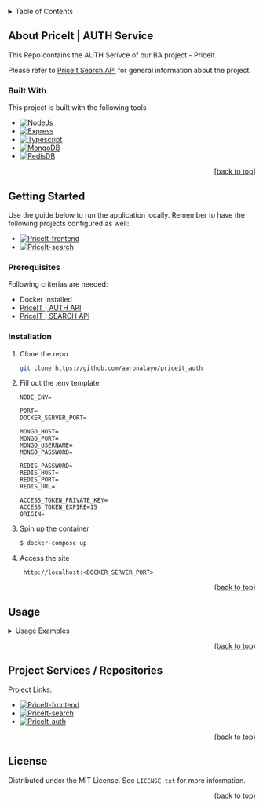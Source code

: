 <a name="readme-top"></a>

<!-- TABLE OF CONTENTS -->
<details>
  <summary>Table of Contents</summary>
  <ol>
    <li>
      <a href="#About PriceIt | AUTH Service">About PriceIt | AUTH Service</a>
      <ul>
        <li><a href="#built-with">Built With</a></li>
      </ul>
    </li>
    <li>
      <a href="#getting-started">Getting Started</a>
      <ul>
        <li><a href="#prerequisites">Prerequisites</a></li>
        <li><a href="#installation">Installation</a></li>
      </ul>
    </li>
    <li><a href="#usage">Usage</a></li>
    <li><a href="#license">License</a></li>
  </ol>
</details>

## About PriceIt | AUTH Service
This Repo contains the AUTH Serivce of our BA project - PriceIt.

Please refer to [PriceIt Search API](https://github.com/aaronalayo/priceit-backend) for general information about the project.


### Built With

This project is built with the following tools

* [![NodeJs][NodeJs-logo]][NodeJs-url]
* [![Express][Express-logo]][Express-url]
* [![Typescript][Typescript-logo]][Typescript-url]
* [![MongoDB][MongoDB-logo]][MongoDB-url]
* [![RedisDB][Redis-logo]][Redis-url]

<p align="right">[<a href="#readme-top">back to top</a>]</p>

## Getting Started
Use the guide below to run the application locally. Remember to have the following projects configured as well:
* [![PriceIt-frontend][PriceIt-frontend-logo]][PriceIt-frontend-url]
* [![PriceIt-search][PriceIt-search-logo]][PriceIt-search-url]

### Prerequisites

Following criterias are needed:
- Docker installed
- [PriceIT | AUTH API](https://github.com/aaronalayo/priceit_frontend)
- [PriceIT | SEARCH API](https://github.com/aaronalayo/priceit-backend)

### Installation

1. Clone the repo
   ```sh
   git clone https://github.com/aaronalayo/priceit_auth
   ``` 
2. Fill out the .env template
    ```variables
    NODE_ENV=

    PORT=
    DOCKER_SERVER_PORT=

    MONGO_HOST=
    MONGO_PORT=
    MONGO_USERNAME=
    MONGO_PASSWORD=

    REDIS_PASSWORD=
    REDIS_HOST=
    REDIS_PORT=
    REDIS_URL=

    ACCESS_TOKEN_PRIVATE_KEY=
    ACCESS_TOKEN_EXPIRE=15
    ORIGIN=
    ```
 
3. Spin up the container
   ```sh
   $ docker-compose up
   ```
4. Access the site
   ```
    http://localhost:<DOCKER_SERVER_PORT>
   ```

<p align="right">(<a href="#readme-top">back to top</a>)</p>

## Usage
<details><summary> Usage Examples</summary>
[Coming soon]
</details>

<p align="right">(<a href="#readme-top">back to top</a>)</p>


## Project Services / Repositories

Project Links:
- [![PriceIt-frontend][PriceIt-frontend-logo]][PriceIt-frontend-url]
- [![PriceIt-search][PriceIt-search-logo]][PriceIt-search-url]
- [![PriceIt-auth][PriceIt-auth-logo]][PriceIt-auth-url]

<p align="right">(<a href="#readme-top">back to top</a>)</p>


<!-- LICENSE -->
## License

Distributed under the MIT License. See `LICENSE.txt` for more information.

<p align="right">(<a href="#readme-top">back to top</a>)</p>



<!-- MARKDOWN LINKS & IMAGES -->
<!-- https://www.markdownguide.org/basic-syntax/#reference-style-links -->
[contributors-shield]: https://img.shields.io/github/contributors/othneildrew/Best-README-Template.svg?style=for-the-badge
[contributors-url]: https://github.com/othneildrew/Best-README-Template/graphs/contributors
[forks-shield]: https://img.shields.io/github/forks/othneildrew/Best-README-Template.svg?style=for-the-badge

[license-shield]: https://img.shields.io/github/license/othneildrew/Best-README-Template.svg?style=for-the-badge
[license-url]: https://github.com/othneildrew/Best-README-Template/blob/master/LICENSE.txt

[NodeJS-logo]: https://img.shields.io/badge/NodeJS-Runtime%20Environment-brightgreen
[NodeJS-url]: https://nodejs.org/en/

[Express-logo]: https://img.shields.io/badge/JS%20FrameworkExpress-Web%20Framework-blue
[Express-url]: http://expressjs.com/

[Typescript-logo]: https://img.shields.io/badge/Typescript-JS%20with%20Types-blue
[Typescript-url]: https://www.typescriptlang.org/

[MongoDB-logo]: https://img.shields.io/badge/MongoDB-NoSQL%20DB-Green
[MongoDB-url]: https://www.mongodb.com/

[Redis-logo]: https://img.shields.io/badge/Redis-Database-orange
[Redis-url]: https://redis.io/

[PriceIt-auth-logo]: https://img.shields.io/badge/PriceIt-Auth%20API-green
[PriceIt-auth-url]: https://github.com/aaronalayo/priceit_auth

[PriceIt-search-logo]: https://img.shields.io/badge/PriceIt-Search%20API-orange
[PriceIt-search-url]: https://github.com/aaronalayo/priceit-backend

[PriceIt-frontend-logo]: https://img.shields.io/badge/PriceIt-Frontend-blue
[PriceIt-frontend-url]: https://github.com/aaronalayo/priceit_frontend